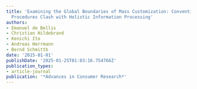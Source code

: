 ```yaml
---
title: 'Examining the Global Boundaries of Mass Customization: Conventional Configuration
  Procedures Clash with Holistic Information Processing'
authors:
- Emanuel de Bellis
- Christian Hildebrand
- Kenichi Ito
- Andreas Herrmann
- Bernd Schmittb
date: '2015-01-01'
publishDate: '2025-01-25T01:03:16.754766Z'
publication_types:
- article-journal
publication: '*Advances in Consumer Research*'
---
```

